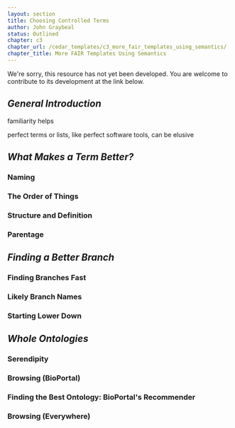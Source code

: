 ```yaml
---
layout: section
title: Choosing Controlled Terms
author: John Graybeal
status: Outlined
chapter: c3
chapter_url: /cedar_templates/c3_more_fair_templates_using_semantics/
chapter_title: More FAIR Templates Using Semantics
---
```


We're sorry, this resource has not yet been developed. 
You are welcome to contribute to its development at the link below.

## *General Introduction*

familiarity helps

perfect terms or lists, like perfect software tools, can be elusive

## *What Makes a Term Better?*

### Naming


### The Order of Things


### Structure and Definition


### Parentage



## *Finding a Better Branch*

### Finding Branches Fast

### Likely Branch Names

### Starting Lower Down



## *Whole Ontologies*

### Serendipity

### Browsing (BioPortal)

### Finding the Best Ontology: BioPortal's Recommender

### Browsing (Everywhere)




